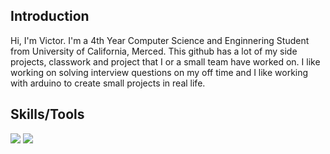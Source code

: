 ## Introduction
Hi, I'm Victor. I'm a  4th Year Computer Science and Enginnering Student from University of California, Merced. This github has a lot of my side projects, classwork and project that I or
a small team have worked on. I like working on solving interview questions on my off time and I like working with arduino to create small projects in real life.

## Skills/Tools
![](https://img.shields.io/badge/C%2B%2B-00599C?style=for-the-badge&logo=c%2B%2B&logoColor=white)
![](https://img.shields.io/badge/Code-C++-informational?style=flat&logo=&logoColor=white&color=2bbc8a)

<!---
I8HER/I8HER is a ✨ special ✨ repository because its `README.md` (this file) appears on your GitHub profile.
You can click the Preview link to take a look at your changes.
--->
